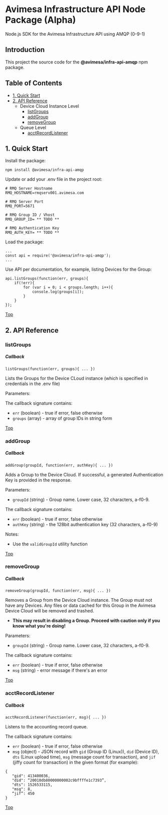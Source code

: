 # Avimesa Infrastructure API Node Package (Alpha)
Node.js SDK for the Avimesa Infrastructure API using AMQP (0-9-1)

## Introduction

This project the source code for the **@avimesa/infra-api-amqp** npm package.

<a id="toc"></a>
## Table of Contents
- [1. Quick Start](#1.-quick-start)
- [2. API Reference](#2.-api-reference)
    - Device Cloud Instance Level
        - [listGroups](#2.1-api-reference)
        - [addGroup](#2.2-api-reference)
        - [removeGroup](#2.3-api-reference)
    - Queue Level
        - [acctRecordListener](#2.20-api-reference)
        

<a id="1.-quick-start"></a>
## 1. Quick Start


Install the package:
```
npm install @avimesa/infra-api-amqp
```

Update or add your .env file in the project root:
```
# RMQ Server Hostname
RMQ_HOSTNAME=rmqserv001.avimesa.com

# RMQ Server Port
RMQ_PORT=5671

# RMQ Group ID / Vhost
RMQ_GROUP_ID= ** TODO **

# RMQ Authentication Key
RMQ_AUTH_KEY= ** TODO **
```

Load the package:
```
...
const api = require('@avimesa/infra-api-amqp');
...
```

Use API per documentation, for example, listing Devices for the Group:

```
api.listGroups(function(err, groups){
	if(!err){
		for (var i = 0; i < groups.length; i++){
			console.log(groups[i]);
		}
	}
});
```


[Top](#toc)<br>
<a id="2.-api-reference"></a>
## 2. API Reference

<a id="2.1-api-reference"></a>
### listGroups

##### Callback

```
listGroups(function(err, groups){ ... })
```

Lists the Groups for the Device CLoud instance (which is specified in credentials in the .env file)

Parameters:

The callback signature contains:

- `err` (boolean) - true if error, false otherwise
- `groups` (array) - array of group IDs in string form




[Top](#toc)<br>
<a id="2.2-api-reference"></a>
### addGroup

##### Callback

```
addGroup(groupId, function(err, authKey){ ... })
```

Adds a Group to the Device Cloud.  If successful, a generated Authentication Key is provided in the response.    

Parameters:

- `groupId` (string) - Group name.  Lower case, 32 characters, a-f0-9.


The callback signature contains:

- `err` (boolean) - true if error, false otherwise
- `authKey` (string) - the 128bit authentication key (32 characters, a-f0-9)

Notes:

- Use the `validGroupId` utility function




[Top](#toc)<br>
<a id="2.3-api-reference"></a>
### removeGroup

##### Callback

```
removeGroup(groupId, function(err, msg){ ... })
```

Removes a Group from the Device Cloud instance.  The Group must not have any Devices.  Any files or data cached for this Group in the Avimesa Device Cloud will be removed and trashed.

- **This may result in disabling a Group.  Proceed with caution only if you know what you're doing!**

Parameters:

- `groupId` (string) - Group name.  Lower case, 32 characters, a-f0-9.


The callback signature contains:

- `err` (boolean) - true if error, false otherwise
- `msg` (string) - error message if there's an error


[Top](#toc)<br>
<a id="2.20-api-reference"></a>
### acctRecordListener

##### Callback

```
acctRecordListener(function(err, msg){ ... })
```

Listens to the accounting record queue.

The callback signature contains:

- `err` (boolean) - true if error, false otherwise
- `msg` (object) - JSON record with `gid` (Group ID (Linux)), `did` (Device ID), `dts` (Linux upload time), `msg` (message count for transaction), and `jif` (jiffy count for transaction) in the given format (for example):

```
{
   "gid": 413400036,
   "did": “20010db80000000002c9bffffe1c7393”,
   "dts": 1526533115,
   "msg": 8,
   “jif”: 450
}
```


[Top](#toc)<br>
